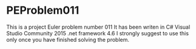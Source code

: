PEProblem011
============
This is a project Euler problem number 011
It has been writen in 
C#
Visual Studio Community 2015
.net framework 4.6
I strongly suggest to use this only once you have  finished solving the problem.